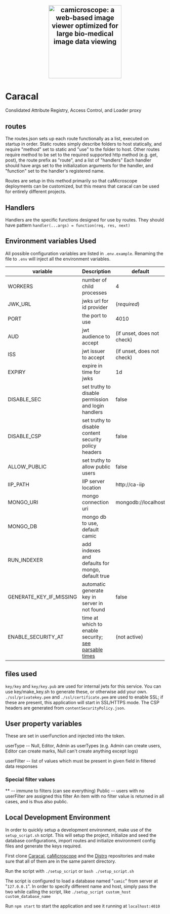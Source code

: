 <h2 align="center">
  <a href="http://camicroscope.org/"><img src="https://avatars2.githubusercontent.com/u/12075069?s=400&v=4" style="background-color:rgba(0,0,0,0);" height=230 alt="camicroscope: a web-based image viewer optimized for large bio-medical image data viewing"></a>
</h2>

# Caracal

Conslidated Attribute Registry, Access Control, and Loader proxy

## routes
The routes.json sets up each route functionally as a list, executed on startup in order.
Static routes simply describe folders to host statically, and require "method" set to static and "use" to the folder to host.
Other routes require method to be set to the required supported http method (e.g. get, post), the route prefix as "route", and a list of "handlers"
Each handler should have args set to the initialization arguments for the handler, and "function" set to the handler's registered name.

Routes are setup in this method primarily so that caMicroscope deployments can be customized, but this means that caracal can be used for entirely different projects.

## Handlers
Handlers are the specific functions designed for use by routes. They should have pattern `handler(...args) = function(req, res, next)`

## Environment variables Used
All possible configuration variables are listed in `.env.example`. Renaming the file to `.env`  will inject all the environment variables.

|variable | Description | default |
|---|---|---|
| WORKERS | number of child processes | 4 |
|JWK_URL | jwks url for id provider | (*required*) |
|PORT | the port to use | 4010 |
|AUD | jwt audience to accept | (if unset, does not check)|
|ISS | jwt issuer to accept |(if unset, does not check)|
|EXPIRY | expire in time for jwks| 1d |
|DISABLE_SEC | set truthy to disable permission and login handlers | false |
|DISABLE_CSP | set truthy to disable content security policy headers | false |
|ALLOW_PUBLIC | set truthy to allow public users | false |
|IIP_PATH | IIP server location | http://ca-iip |
|MONGO_URI | mongo connection uri | mongodb://localhost |
|MONGO_DB | mongo db to use, default camic |
|RUN_INDEXER | add indexes and defaults for mongo, default true |
|GENERATE_KEY_IF_MISSING | automatic generate key in server in not found | false |
|ENABLE_SECURITY_AT| time at which to enable security; [see parsable times](https://developer.mozilla.org/en-US/docs/Web/JavaScript/Reference/Global_Objects/Date/parse)| (not active) |


## files used
`key/key` and `key/key.pub` are used for internal jwts for this service. You can use key/make_key.sh to generate these, or otherwise add your own.
`./ssl/privatekey.pem` and `./ssl/certificate.pem` are used to enable SSL; if these are present, this application will start in SSL/HTTPS mode.
The CSP headers are generated from `contentSecurityPolicy.json`.

## User property variables
These are set in userFunction and injected into the token.

userType -- Null, Editor, Admin as userTypes (e.g. Admin can create users, Editor can create marks, Null can't create anything except logs)

userFilter -- list of values which must be present in given field in filtered data responses

### Special filter values
\*\* -- immune to filters (can see everything)
Public -- users with no userFilter are assigned this filter
An item with no filter value is returned in all cases, and is thus also public.

## Local Development Environment
In order to quickly setup a development environment, make use of the `setup_script.sh` script. This will setup the project, initialize and seed the database configurations, import routes and initialize environment config files and generate the keys required.

First clone <a href = "https://github.com/camicroscope/Caracal">Caracal</a>, <a href = "https://github.com/camicroscope/caMicroscope">caMicroscope</a> and the <a href = "https://github.com/camicroscope/Distro">Distro</a> repositories and make sure that all of them are in the same parent directory.

Run the script with  `./setup_script` or `bash ./setup_script.sh`

The script is configured to load a database named "`camic`" from server at "`127.0.0.1`". In order to specify different name and host, simply pass the two while calling the script, like `./setup_script custom_host custom_database_name`

Run `npm start` to start the application and see it running at `localhost:4010`
